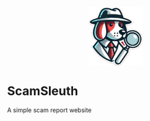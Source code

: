 <p align="center">
  <img width="25%" src="https://github.com/L000Pz/ScamSleuth/blob/main/img/logo.PNG" />
</p>

# ScamSleuth
A simple scam report website 
